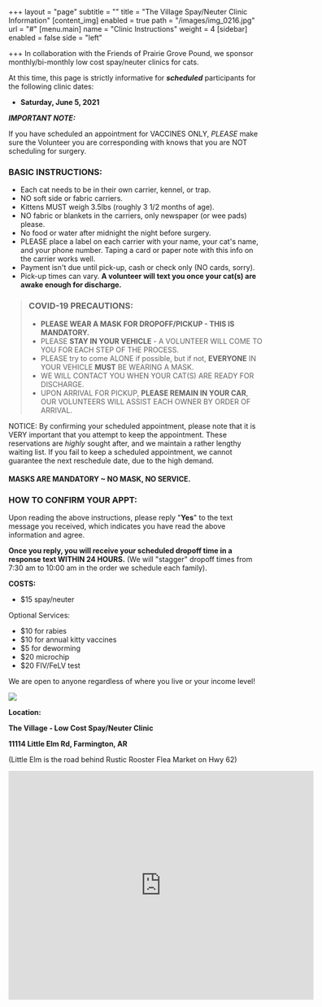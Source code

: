 +++
layout = "page"
subtitle = ""
title = "The Village Spay/Neuter Clinic Information"
[content_img]
enabled = true
path = "/images/img_0216.jpg"
url = "#"
[menu.main]
name = "Clinic Instructions"
weight = 4
[sidebar]
enabled = false
side = "left"

+++
In collaboration with the Friends of Prairie Grove Pound, we sponsor monthly/bi-monthly low cost spay/neuter clinics for cats.

At this time, this page is strictly informative for **_scheduled_** participants for the following clinic dates:

* **Saturday, June 5, 2021**

**_IMPORTANT NOTE:_**

If you have scheduled an appointment for VACCINES ONLY, _PLEASE_ make sure the Volunteer you are corresponding with knows that you are NOT scheduling for surgery.

### **BASIC INSTRUCTIONS**:

* Each cat needs to be in their own carrier, kennel, or trap.
* NO soft side or fabric carriers.
* Kittens MUST weigh 3.5lbs (roughly 3 1/2 months of age).
* NO fabric or blankets in the carriers, only newspaper (or wee pads) please.
* No food or water after midnight the night before surgery.
* PLEASE place a label on each carrier with your name, your cat's name, and your phone number.  Taping a card or paper note with this info on the carrier works well.
* Payment isn't due until pick-up, cash or check only (NO cards, sorry).
* Pick-up times can vary.  **A volunteer will text you once your cat(s) are awake enough for discharge.**

> ### **COVID-19 PRECAUTIONS:**
>
> * **PLEASE WEAR A MASK FOR DROPOFF/PICKUP - THIS IS MANDATORY.**
> * PLEASE **STAY IN YOUR VEHICLE** - A VOLUNTEER WILL COME TO YOU FOR EACH STEP OF THE PROCESS.
> * PLEASE try to come ALONE if possible, but if not, **EVERYONE** IN YOUR VEHICLE **MUST** BE WEARING A MASK.
> * WE WILL CONTACT YOU WHEN YOUR CAT(S) ARE READY FOR DISCHARGE.
> * UPON ARRIVAL FOR PICKUP, **PLEASE REMAIN IN YOUR CAR**, OUR VOLUNTEERS WILL ASSIST EACH OWNER BY ORDER OF ARRIVAL.

NOTICE:  By confirming your scheduled appointment, please note that it is VERY important that you attempt to keep the appointment.  These reservations are _highly_ sought after, and we maintain a rather lengthy waiting list.  If you fail to keep a scheduled appointment, we cannot guarantee the next reschedule date, due to the high demand.

#### **MASKS ARE MANDATORY \~ NO MASK, NO SERVICE.**

#### 

### **HOW TO CONFIRM YOUR APPT:**

Upon reading the above instructions, please reply "**Yes**" to the text message you received, which indicates you have read the above information and agree.

**Once you reply, you will receive your scheduled dropoff time in a response text WITHIN 24 HOURS.**  (We will "stagger" dropoff times from 7:30 am to 10:00 am in the order we schedule each family).

**COSTS:**

* $15 spay/neuter

Optional Services:

* $10 for rabies
* $10 for annual kitty vaccines
* $5 for deworming
* $20 microchip
* $20 FIV/FeLV test

We are open to anyone regardless of where you live or your income level!

![](/images/img_0215.jpg)

**Location:**

**The Village - Low Cost Spay/Neuter Clinic**

**11114 Little Elm Rd, Farmington, AR**

(Little Elm is the road behind Rustic Rooster Flea Market on Hwy 62)

<iframe src="https://www.google.com/maps/embed?pb=!1m18!1m12!1m3!1d3227.5838818202606!2d-94.28709398473224!3d36.00603278011988!2m3!1f0!2f0!3f0!3m2!1i1024!2i768!4f13.1!3m3!1m2!1s0x87c97a709f2a74f1%3A0xdecbe500f1bb12d0!2s11114%20Little%20Elm%20Rd%2C%20Farmington%2C%20AR%2072730!5e0!3m2!1sen!2sus!4v1592327682132!5m2!1sen!2sus" width="600" height="450" frameborder="0" style="border:0;" allowfullscreen="" aria-hidden="false" tabindex="0"></iframe>